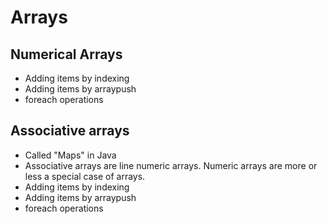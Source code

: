 # Arrays

## Numerical Arrays

* Adding items by indexing
* Adding items by arraypush
* foreach operations

## Associative arrays

* Called "Maps" in Java
* Associative arrays are line numeric arrays.  Numeric arrays are more or less a special case of arrays.
* Adding items by indexing
* Adding items by arraypush
* foreach operations

